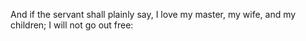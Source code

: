 And if the servant shall plainly say, I love my master, my wife, and my children; I will not go out free:
